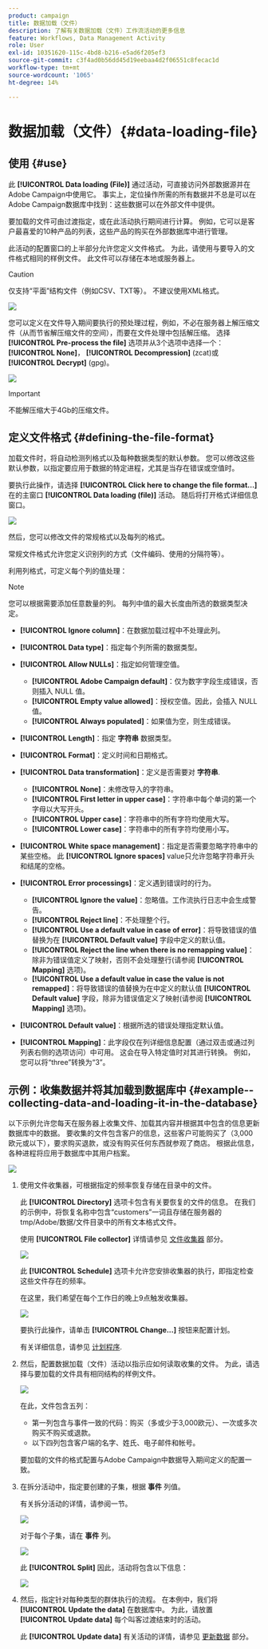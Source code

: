 ```yaml
---
product: campaign
title: 数据加载（文件）
description: 了解有关数据加载（文件）工作流活动的更多信息
feature: Workflows, Data Management Activity
role: User
exl-id: 10351620-115c-4bd8-b216-e5ad6f205ef3
source-git-commit: c3f4ad0b56dd45d19eebaa4d2f06551c8fecac1d
workflow-type: tm+mt
source-wordcount: '1065'
ht-degree: 14%

---
```


# 数据加载（文件）{#data-loading-file}



## 使用 {#use}

此 **[!UICONTROL Data loading (File)]** 通过活动，可直接访问外部数据源并在Adobe Campaign中使用它。 事实上，定位操作所需的所有数据并不总是可以在Adobe Campaign数据库中找到：这些数据可以在外部文件中提供。

要加载的文件可由过渡指定，或在此活动执行期间进行计算。 例如，它可以是客户最喜爱的10种产品的列表，这些产品的购买在外部数据库中进行管理。

此活动的配置窗口的上半部分允许您定义文件格式。 为此，请使用与要导入的文件格式相同的样例文件。 此文件可以存储在本地或服务器上。

>[!CAUTION]
>
>仅支持“平面”结构文件（例如CSV、TXT等）。 不建议使用XML格式。

![](assets/s_advuser_wf_etl_file.png)

您可以定义在文件导入期间要执行的预处理过程，例如，不必在服务器上解压缩文件（从而节省解压缩文件的空间），而要在文件处理中包括解压缩。 选择 **[!UICONTROL Pre-process the file]** 选项并从3个选项中选择一个： **[!UICONTROL None]**， **[!UICONTROL Decompression]** (zcat)或 **[!UICONTROL Decrypt]** (gpg)。

![](assets/preprocessing-dataloading.png)

>[!IMPORTANT]
>
>不能解压缩大于4Gb的压缩文件。

## 定义文件格式 {#defining-the-file-format}

加载文件时，将自动检测列格式以及每种数据类型的默认参数。 您可以修改这些默认参数，以指定要应用于数据的特定进程，尤其是当存在错误或空值时。

要执行此操作，请选择 **[!UICONTROL Click here to change the file format...]** 在的主窗口 **[!UICONTROL Data loading (file)]** 活动。 随后将打开格式详细信息窗口。

![](assets/file_loading_columns_format.png)

然后，您可以修改文件的常规格式以及每列的格式。

常规文件格式允许您定义识别列的方式（文件编码、使用的分隔符等）。

利用列格式，可定义每个列的值处理：

>[!NOTE]
>
>您可以根据需要添加任意数量的列。 每列中值的最大长度由所选的数据类型决定。

* **[!UICONTROL Ignore column]**：在数据加载过程中不处理此列。
* **[!UICONTROL Data type]**：指定每个列所需的数据类型。
* **[!UICONTROL Allow NULLs]**：指定如何管理空值。

   * **[!UICONTROL Adobe Campaign default]**：仅为数字字段生成错误，否则插入 NULL 值。
   * **[!UICONTROL Empty value allowed]**：授权空值。因此，会插入 NULL 值。
   * **[!UICONTROL Always populated]**：如果值为空，则生成错误。

* **[!UICONTROL Length]**：指定 **字符串** 数据类型。
* **[!UICONTROL Format]**：定义时间和日期格式。
* **[!UICONTROL Data transformation]**：定义是否需要对 **字符串**.

   * **[!UICONTROL None]**：未修改导入的字符串。
   * **[!UICONTROL First letter in upper case]**：字符串中每个单词的第一个字母以大写开头。
   * **[!UICONTROL Upper case]**：字符串中的所有字符均使用大写。
   * **[!UICONTROL Lower case]**：字符串中的所有字符均使用小写。

* **[!UICONTROL White space management]**：指定是否需要忽略字符串中的某些空格。 此 **[!UICONTROL Ignore spaces]** value只允许忽略字符串开头和结尾的空格。
* **[!UICONTROL Error processings]**：定义遇到错误时的行为。

   * **[!UICONTROL Ignore the value]**：忽略值。工作流执行日志中会生成警告。
   * **[!UICONTROL Reject line]**：不处理整个行。
   * **[!UICONTROL Use a default value in case of error]**：将导致错误的值替换为在 **[!UICONTROL Default value]** 字段中定义的默认值。
   * **[!UICONTROL Reject the line when there is no remapping value]**：除非为错误值定义了映射，否则不会处理整行(请参阅 **[!UICONTROL Mapping]** 选项)。
   * **[!UICONTROL Use a default value in case the value is not remapped]**：将导致错误的值替换为在中定义的默认值 **[!UICONTROL Default value]** 字段，除非为错误值定义了映射(请参阅 **[!UICONTROL Mapping]** 选项)。

* **[!UICONTROL Default value]**：根据所选的错误处理指定默认值。
* **[!UICONTROL Mapping]**：此字段仅在列详细信息配置（通过双击或通过列列表右侧的选项访问）中可用。 这会在导入特定值时对其进行转换。 例如，您可以将“three”转换为“3”。

## 示例：收集数据并将其加载到数据库中 {#example--collecting-data-and-loading-it-in-the-database}

以下示例允许您每天在服务器上收集文件、加载其内容并根据其中包含的信息更新数据库中的数据。 要收集的文件包含客户的信息，这些客户可能购买了（3,000欧元或以下），要求购买退款，或没有购买任何东西就参观了商店。 根据此信息，各种进程将应用于数据库中其用户档案。

![](assets/s_advuser_load_file_sample_0.png)

1. 使用文件收集器，可根据指定的频率恢复存储在目录中的文件。

   此 **[!UICONTROL Directory]** 选项卡包含有关要恢复的文件的信息。 在我们的示例中，将恢复名称中包含“customers”一词且存储在服务器的tmp/Adobe/数据/文件目录中的所有文本格式文件。

   使用 **[!UICONTROL File collector]** 详情请参见 [文件收集器](file-collector.md) 部分。

   ![](assets/s_advuser_load_file_sample_1.png)

   此 **[!UICONTROL Schedule]** 选项卡允许您安排收集器的执行，即指定检查这些文件存在的频率。

   在这里，我们希望在每个工作日的晚上9点触发收集器。

   ![](assets/s_advuser_load_file_sample_2.png)

   要执行此操作，请单击 **[!UICONTROL Change...]** 按钮来配置计划。

   有关详细信息，请参见 [计划程序](scheduler.md).

1. 然后，配置数据加载（文件）活动以指示应如何读取收集的文件。 为此，请选择与要加载的文件具有相同结构的样例文件。

   ![](assets/s_advuser_load_file_sample_3.png)

   在此，文件包含五列：

   * 第一列包含与事件一致的代码：购买（多或少于3,000欧元）、一次或多次购买不购买或退款。
   * 以下四列包含客户端的名字、姓氏、电子邮件和帐号。

   要加载的文件的格式配置与Adobe Campaign中数据导入期间定义的配置一致。

1. 在拆分活动中，指定要创建的子集，根据 **事件** 列值。

   有关拆分活动的详情，请参阅一节。

   ![](assets/s_advuser_load_file_sample_4.png)

   对于每个子集，请在 **事件** 列。

   ![](assets/s_advuser_load_file_sample_5.png)

   此 **[!UICONTROL Split]** 因此，活动将包含以下信息：

   ![](assets/s_advuser_load_file_sample_6.png)

1. 然后，指定针对每种类型的群体执行的流程。 在本例中，我们将 **[!UICONTROL Update the data]** 在数据库中。 为此，请放置 **[!UICONTROL Update data]** 每个叫客过渡结束时的活动。

   此 **[!UICONTROL Update data]** 有关活动的详情，请参见 [更新数据](update-data.md) 部分。
